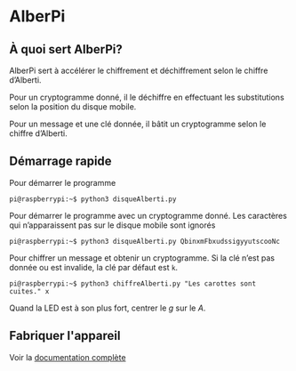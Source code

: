 # AlberPi

## À quoi sert AlberPi?

AlberPi sert à accélérer le chiffrement et déchiffrement selon le chiffre d’Alberti. 

Pour un cryptogramme donné, il le déchiffre en effectuant les substitutions selon la position du disque mobile.

Pour un message et une clé donnée, il bâtit un cryptogramme selon le chiffre d’Alberti.

## Démarrage rapide

Pour démarrer le programme

`pi@raspberrypi:~$ python3 disqueAlberti.py`  

Pour démarrer le programme avec un cryptogramme donné. Les caractères qui n’apparaissent pas sur le disque mobile sont ignorés  

`pi@raspberrypi:~$ python3 disqueAlberti.py QbinxmFbxudssigyyutscooNc`
 

Pour chiffrer un message et obtenir un cryptogramme. Si la clé n’est pas donnée ou est invalide, la clé par défaut est `k`.   

`pi@raspberrypi:~$ python3 chiffreAlberti.py "Les carottes sont cuites." x` 

Quand la LED est à son plus fort, centrer le *g* sur le *A*.
 
 ## Fabriquer l'appareil
 Voir la [documentation complète](documentation/Alberti.pdf)
